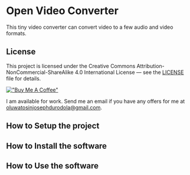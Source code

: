 # Open Video Converter

This tiny video converter can convert video to a few audio and video formats.

## License
This project is licensed under the Creative Commons Attribution-NonCommercial-ShareAlike 4.0 International License — see the [LICENSE](./LICENSE) file for details.

[!["Buy Me A Coffee"](https://www.buymeacoffee.com/assets/img/custom_images/orange_img.png)](https://www.buymeacoffee.com/tosin789)  

I am available for work. Send me an email if you have any offers for me at oluwatosinjosephdurodola@gmail.com.

## How to Setup the project


## How to Install the software

## How to Use the software
